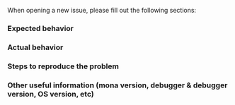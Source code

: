 When opening a new issue, please fill out the following sections:

### Expected behavior 

### Actual behavior

### Steps to reproduce the problem


### Other useful information (mona version, debugger & debugger version, OS version, etc)
